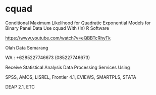 # cquad
Conditional Maximum Likelihood for Quadratic Exponential Models for Binary Panel Data Use cquad With (In) R Software

https://www.youtube.com/watch?v=eQBBTcRhyTk

Olah Data Semarang

WA : +6285227746673 (085227746673)

Receive Statistical Analysis Data Processing Services Using

SPSS, AMOS, LISREL, Frontier 4.1, EVIEWS, SMARTPLS, STATA

DEAP 2.1, ETC
